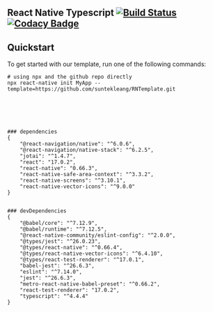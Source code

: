 ## React Native Typescript [![Build Status](https://travis-ci.com/delyethan/react-native-template.svg?branch=master)](https://travis-ci.com/delyethan/react-native-template) [![Codacy Badge](https://api.codacy.com/project/badge/Grade/5869970dd8184b428d8f98404367a799)](https://app.codacy.com/manual/delyethan/react-native-template?utm_source=github.com&utm_medium=referral&utm_content=delyethan/react-native-template&utm_campaign=Badge_Grade_Dashboard)

## Quickstart

To get started with our template, run one of the following commands:
```shell
# using npx and the github repo directly
npx react-native init MyApp --template=https://github.com/suntekleang/RNTemplate.git


```
```shell




### dependencies
{
    "@react-navigation/native": "^6.0.6",
    "@react-navigation/native-stack": "^6.2.5",
    "jotai": "^1.4.7",
    "react": "17.0.2",
    "react-native": "0.66.3",
    "react-native-safe-area-context": "^3.3.2",
    "react-native-screens": "^3.10.1",
    "react-native-vector-icons": "^9.0.0"
}


### devDependencies
{
    "@babel/core": "^7.12.9",
    "@babel/runtime": "^7.12.5",
    "@react-native-community/eslint-config": "^2.0.0",
    "@types/jest": "^26.0.23",
    "@types/react-native": "^0.66.4",
    "@types/react-native-vector-icons": "^6.4.10",
    "@types/react-test-renderer": "^17.0.1",
    "babel-jest": "^26.6.3",
    "eslint": "^7.14.0",
    "jest": "^26.6.3",
    "metro-react-native-babel-preset": "^0.66.2",
    "react-test-renderer": "17.0.2",
    "typescript": "^4.4.4"
}